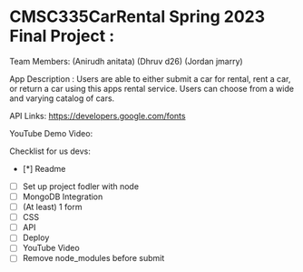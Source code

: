 # CMSC335CarRental Spring 2023 Final Project : 

Team Members:
(Anirudh  anitata)
(Dhruv    d26)
(Jordan   jmarry)

App Description :
Users are able to either submit a car for rental, rent a car, or return a car using 
this apps rental service. Users can choose from a wide and varying catalog of cars.

API Links:
https://developers.google.com/fonts

YouTube Demo Video:

Checklist for us devs:
- [*] Readme
- [ ] Set up project fodler with node 
- [ ] MongoDB Integration
- [ ] (At least) 1 form
- [ ] CSS
- [ ] API
- [ ] Deploy
- [ ] YouTube Video
- [ ] Remove node_modules before submit
